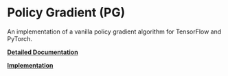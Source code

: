 Policy Gradient (PG)
====================

An implementation of a vanilla policy gradient algorithm for TensorFlow and PyTorch. 

**[Detailed Documentation](https://docs.ray.io/en/master/rllib-algorithms.html#pg)**

**[Implementation](https://github.com/ray-project/ray/blob/master/rllib/algorithms/pg/pg.py)**
